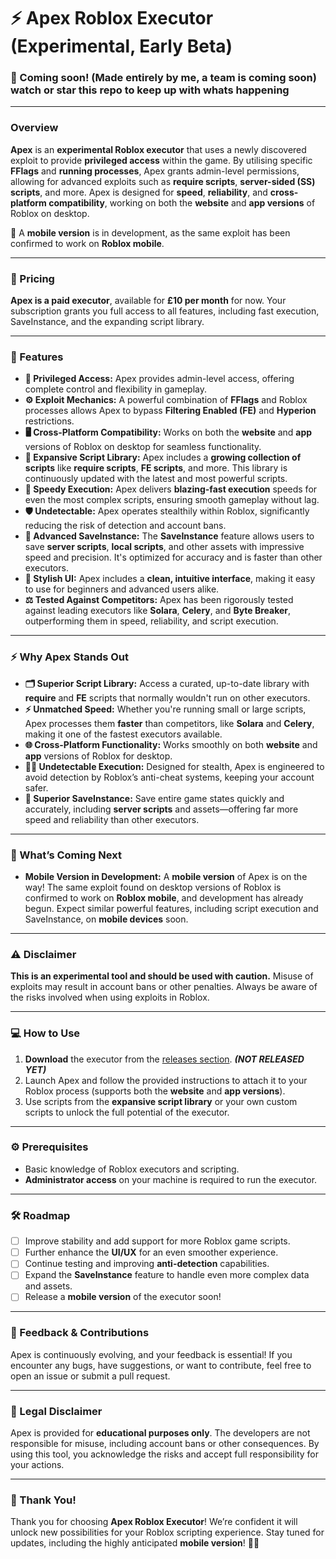 # ⚡ Apex Roblox Executor (Experimental, Early Beta)

### 🚀 Coming soon! (Made entirely by me, a team is coming soon) watch or star this repo to keep up with whats happening

---

### Overview

**Apex** is an **experimental Roblox executor** that uses a newly discovered exploit to provide **privileged access** within the game. By utilising specific **FFlags** and **running processes**, Apex grants admin-level permissions, allowing for advanced exploits such as **require scripts**, **server-sided (SS) scripts**, and more. Apex is designed for **speed**, **reliability**, and **cross-platform compatibility**, working on both the **website** and **app versions** of Roblox on desktop.

📱 A **mobile version** is in development, as the same exploit has been confirmed to work on **Roblox mobile**.

---

### 💸 Pricing

**Apex is a paid executor**, available for **£10 per month** for now. Your subscription grants you full access to all features, including fast execution, SaveInstance, and the expanding script library.

---

### 🌟 Features

- **👑 Privileged Access:** Apex provides admin-level access, offering complete control and flexibility in gameplay.
- **⚙️ Exploit Mechanics:** A powerful combination of **FFlags** and Roblox processes allows Apex to bypass **Filtering Enabled (FE)** and **Hyperion** restrictions.
- **🖥️ Cross-Platform Compatibility:** Works on both the **website** and **app** versions of Roblox on desktop for seamless functionality.
- **📜 Expansive Script Library:** Apex includes a **growing collection of scripts** like **require scripts**, **FE scripts**, and more. This library is continuously updated with the latest and most powerful scripts.
- **🚀 Speedy Execution:** Apex delivers **blazing-fast execution** speeds for even the most complex scripts, ensuring smooth gameplay without lag.
- **🛡️ Undetectable:** Apex operates stealthily within Roblox, significantly reducing the risk of detection and account bans.
- **💾 Advanced SaveInstance:** The **SaveInstance** feature allows users to save **server scripts**, **local scripts**, and other assets with impressive speed and precision. It's optimized for accuracy and is faster than other executors.
- **🎨 Stylish UI:** Apex includes a **clean, intuitive interface**, making it easy to use for beginners and advanced users alike.
- **⚖️ Tested Against Competitors:** Apex has been rigorously tested against leading executors like **Solara**, **Celery**, and **Byte Breaker**, outperforming them in speed, reliability, and script execution.

---

### ⚡ Why Apex Stands Out

- **🗂️ Superior Script Library:** Access a curated, up-to-date library with **require** and **FE** scripts that normally wouldn't run on other executors.
- **⚡ Unmatched Speed:** Whether you're running small or large scripts, Apex processes them **faster** than competitors, like **Solara** and **Celery**, making it one of the fastest executors available.
- **🌐 Cross-Platform Functionality:** Works smoothly on both **website** and **app** versions of Roblox for desktop.
- **🕵️‍♂️ Undetectable Execution:** Designed for stealth, Apex is engineered to avoid detection by Roblox’s anti-cheat systems, keeping your account safer.
- **💾 Superior SaveInstance:** Save entire game states quickly and accurately, including **server scripts** and assets—offering far more speed and reliability than other executors.

---

### 📱 What’s Coming Next

- **Mobile Version in Development:** A **mobile version** of Apex is on the way! The same exploit found on desktop versions of Roblox is confirmed to work on **Roblox mobile**, and development has already begun. Expect similar powerful features, including script execution and SaveInstance, on **mobile devices** soon.

---

### ⚠️ Disclaimer

**This is an experimental tool and should be used with caution.** Misuse of exploits may result in account bans or other penalties. Always be aware of the risks involved when using exploits in Roblox.

---

### 💻 How to Use

1. **Download** the executor from the [releases section](#). ***(NOT RELEASED YET)***
2. Launch Apex and follow the provided instructions to attach it to your Roblox process (supports both the **website** and **app versions**).
3. Use scripts from the **expansive script library** or your own custom scripts to unlock the full potential of the executor.

---

### ⚙️ Prerequisites

- Basic knowledge of Roblox executors and scripting.
- **Administrator access** on your machine is required to run the executor.

---

### 🛠️ Roadmap

- [ ] Improve stability and add support for more Roblox game scripts.
- [ ] Further enhance the **UI/UX** for an even smoother experience.
- [ ] Continue testing and improving **anti-detection** capabilities.
- [ ] Expand the **SaveInstance** feature to handle even more complex data and assets.
- [ ] Release a **mobile version** of the executor soon!

---

### 🔧 Feedback & Contributions

Apex is continuously evolving, and your feedback is essential! If you encounter any bugs, have suggestions, or want to contribute, feel free to open an issue or submit a pull request.

---

### 📜 Legal Disclaimer

Apex is provided for **educational purposes only**. The developers are not responsible for misuse, including account bans or other consequences. By using this tool, you acknowledge the risks and accept full responsibility for your actions.

---

### 🎉 Thank You!

Thank you for choosing **Apex Roblox Executor**! We’re confident it will unlock new possibilities for your Roblox scripting experience. Stay tuned for updates, including the highly anticipated **mobile version**! 📱🚀
